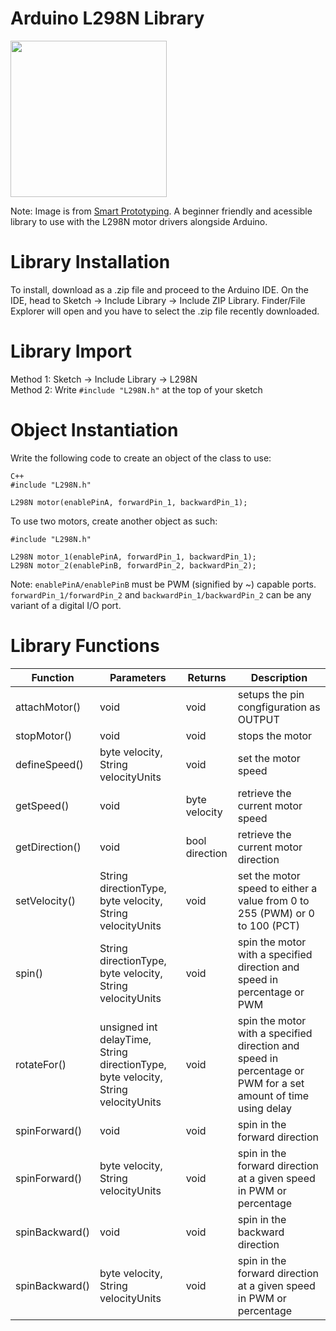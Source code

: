 # Arduino L298N Library
<img src = "https://user-images.githubusercontent.com/36285610/114322331-7749c680-9ad4-11eb-8f53-99ef95148401.jpg" width = "250px">

Note: Image is from [Smart Prototyping](https://www.smart-prototyping.com/image/cache/data/9_Modules/101861%20LN298N%20dual%20H-bridge%20driver%20motor/1-750x750.jpg).
A beginner friendly and acessible library to use with the L298N motor drivers alongside Arduino. 

# Library Installation

To install, download as a .zip file and proceed to the Arduino IDE. On the IDE, head to Sketch -> Include Library -> Include ZIP Library. Finder/File Explorer will open and you have to select the .zip file recently downloaded. 

# Library Import
Method 1: Sketch -> Include Library -> L298N <br>Method 2: Write `#include "L298N.h"` at the top of your sketch

# Object Instantiation 
Write the following code to create an object of the class to use:
```
C++
#include "L298N.h"

L298N motor(enablePinA, forwardPin_1, backwardPin_1);
```
To use two motors, create another object as such:
```
#include "L298N.h"

L298N motor_1(enablePinA, forwardPin_1, backwardPin_1);
L298N motor_2(enablePinB, forwardPin_2, backwardPin_2);
```
Note: `enablePinA/enablePinB` must be PWM (signified by ~) capable ports. `forwardPin_1/forwardPin_2` and `backwardPin_1/backwardPin_2` can be any variant of a digital I/O port.

# Library Functions

| Function  | Parameters | Returns |  Description |
| ------------- | ------------- | ------------- | ------------- |
| attachMotor()  | void  |  void | setups the pin congfiguration as OUTPUT |
| stopMotor()  | void  | void  | stops the motor |
| defineSpeed()  | byte velocity, String velocityUnits  | void  | set the motor speed |
| getSpeed()  | void  | byte velocity  | retrieve the current motor speed |
| getDirection()  | void  | bool direction  | retrieve the current motor direction |
| setVelocity()  | String directionType, byte velocity, String velocityUnits  | void  | set the motor speed to either a value from 0 to 255 (PWM) or 0 to 100 (PCT)| | spin()  | void  | void  | spin the motor |
| spin()  | String directionType, byte velocity, String velocityUnits  | void  | spin the motor with a specified direction and speed in percentage or PWM |
| rotateFor()  | unsigned int delayTime, String directionType, byte velocity, String velocityUnits  | void  | spin the motor with a specified direction and speed in percentage or PWM for a set amount of time using delay |
| spinForward()  | void  | void  | spin in the forward direction |
| spinForward()  | byte velocity, String velocityUnits  | void  | spin in the forward direction at a given speed in PWM or percentage |
| spinBackward()  | void  | void  | spin in the backward direction |
| spinBackward()  | byte velocity, String velocityUnits  | void  | spin in the forward direction at a given speed in PWM or percentage |
